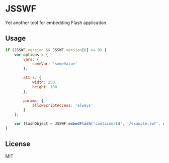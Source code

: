 # JSSWF

Yet another tool for embedding Flash application.

## Usage

```js
if (JSSWF.version && JSSWF.version[0] >= 9) {
    var options = {
        vars: {
            someVar: 'someValue'
        },

        attrs: {
            width: 250,
            height: 100
        },

        params: {
            allowScriptAccess: 'always'
        }
    };

    var flashObject = JSSWF.embedFlash('containerId', '/example.swf', options);
}
```

## License

MIT
